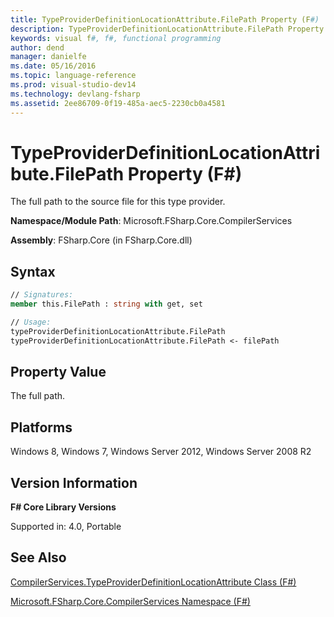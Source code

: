 ```yaml
---
title: TypeProviderDefinitionLocationAttribute.FilePath Property (F#)
description: TypeProviderDefinitionLocationAttribute.FilePath Property (F#)
keywords: visual f#, f#, functional programming
author: dend
manager: danielfe
ms.date: 05/16/2016
ms.topic: language-reference
ms.prod: visual-studio-dev14
ms.technology: devlang-fsharp
ms.assetid: 2ee86709-0f19-485a-aec5-2230cb0a4581 
---
```


# TypeProviderDefinitionLocationAttribute.FilePath Property (F#)

The full path to the source file for this type provider.

**Namespace/Module Path**: Microsoft.FSharp.Core.CompilerServices

**Assembly**: FSharp.Core (in FSharp.Core.dll)


## Syntax

```fsharp
// Signatures:
member this.FilePath : string with get, set

// Usage:
typeProviderDefinitionLocationAttribute.FilePath
typeProviderDefinitionLocationAttribute.FilePath <- filePath
```

## Property Value
The full path.


## Platforms
Windows 8, Windows 7, Windows Server 2012, Windows Server 2008 R2


## Version Information
**F# Core Library Versions**

Supported in: 4.0, Portable




## See Also
[CompilerServices.TypeProviderDefinitionLocationAttribute Class &#40;F&#35;&#41;](CompilerServices.TypeProviderDefinitionLocationAttribute-Class-%5BFSharp%5D.md)

[Microsoft.FSharp.Core.CompilerServices Namespace &#40;F&#35;&#41;](Microsoft.FSharp.Core.CompilerServices-Namespace-%5BFSharp%5D.md)


